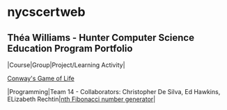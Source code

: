 # nycscertweb

## Théa Williams - Hunter Computer Science Education Program Portfolio

|Course|Group|Project/Learning Activity|

[Conway's Game of Life](https://github.com/hunter-teacher-cert/cohort-3-summer-work-theawilliams19/blob/master/programming/3/Cgol.java)

|Programming|Team 14 - Collaborators: Christopher De Silva, Ed Hawkins, ELizabeth Rechtin|[nth Fibonacci number generator](https://github.com/hunter-teacher-cert/cohort-3-summer-work-theawilliams19/blob/master/programming/5/Fib.java)|




